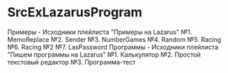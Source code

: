 # SrcExLazarusProgram
Примеры - Исходники плейлиста "Примеры на Lazarus"
    №1. MemoReplace
    №2. Sender
    №3. NumberGames
    №4. Random
    №5. Racing
    №6. Racing №2
    №7. LasPassword
Программы - Исходники плейлиста "Пишем программы на Lazarus"
    №1. Калькулятор
    №2. Простой текстовый редактор
    №3. Программа-тест 